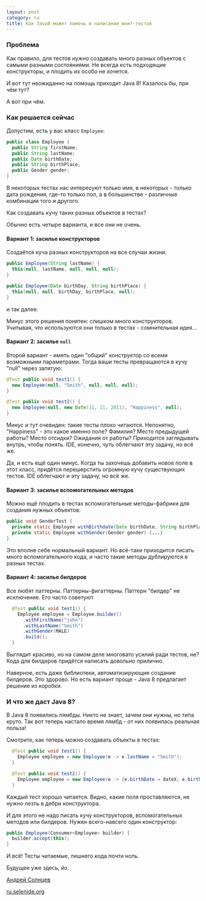 ```yaml
---
layout: post
category: ru
title: Как Java8 может помочь в написании юнит-тестов
---
```


### Проблема

Как правило, для тестов нужно создавать много разных объектов с самыми разными состояниями. 
Не всегда есть подходящие конструкторы, и плодить их особо не хочется. 

И вот тут неожиданно на помощь приходит Java 8!
Казалось бы, при чём тут?

А вот при чём.

<!--more-->

### Как решается сейчас

Допустим, есть у вас класс `Employee`:

```java
public class Employee {
  public String firstName;
  public String lastName;
  public Date birthDate;
  public String birthPlace;
  public Gender gender;
}
```

В некоторых тестах нас интересуют только имя, в некоторых - только дата рождения, где-то только пол, 
а в большинстве - различные комбинации того и другого. 

Как создавать кучу таких разных объектов в тестах?

Обычно есть четыре варианта, и все они не очень.

#### Вариант 1: засилье конструкторов

Создаётся куча разных конструкторов на все случаи жизни.

```java
public Employee(String lastName) {
  this(null, lastName, null, null, null);
}

public Employee(Date birthDay, String birthPlace) {
  this(null, null, birthDay, birthPlace, null);
}
```
и так далее.

Минус этого решения понятен: слишком много конструкторов. 
Учитывая, что используются они только в тестах - сомнительная идея...

#### Вариант 2: засилье `null`

Второй вариант - иметь один "общий" конструктор со всеми возможными параметрами.
Тогда ваши тесты превращаются в кучу "null" через запятую:

```java
@Test public void test1() {
  new Employee(null, "Smith", null, null, null);
}

@Test public void test2() {
  new Employee(null, new Date(11, 11, 2011), "Happiness", null);
}
```

Минус и тут очевиден: такие тесты плохо читаются. Непонятно, "Happiness" - это какое именно поле?
Фамилия? Место предыдущей работы? Место отсидки? Ожидания от работы?
Приходится заглядывать внутрь, чтобы понять. IDE, конечно, чуть облегчают эту задачу, но всё же.

Да, и есть ещё один минус. Когда ты захочешь добавить новое поле в этот класс, придётся перешерстить огромную кучу существующих тестов.
IDE облегчают и эту задачу, но всё же. 

#### Вариант 3: засилье вспомогательных методов

Можно ещё плодить в тестах вспомогательные методы-фабрики для создания нужных объектов:

```java
public void GenderTest {
  private static Employee withBirthdate(Date birthDate, String birthPlace) {...}
  private static Employee withGender(Gender gender) {...}
}
```

Это вполне себе нормальный вариант. Но всё-таки приходится писать много вспомогательного кода, 
и часто такие методы дублируются в разных тестах. 

#### Вариант 4: засилье билдеров

Все любят паттерны. Паттерны-фигаттерны. Паттерн "билдер" не исключение. Его часто советуют.
 
```java
  @Test public void test1() {
    Employee employee = Employee.builder()
      .withFirstName("john")
      .withLastName("Smith")
      .withGender(MALE)
      .build();
  }
```

Выглядит красиво, но на самом деле многовато усилий ради тестов, не?
Кода для билдеров придётся написать довольно прилично.

Наверное, есть даже библиотеки, автоматизирующие создание билдеров. Это здорово.
Но есть вариант проще - Java 8 предлагает решение из коробки.

### И что же даст Java 8?

В Java 8 появились лямбды. Никто не знает, зачем они нужны, но типа круто.
Так вот теперь настало время лямбд - от них появилась реальная польза!

Смотрите, как теперь можно создавать объекты в тестах:

```java
  @Test public void test1() {
    Employee employee = new Employee(e -> e.lastName = "Smith");
  }

  @Test public void test2() {
    Employee employee = new Employee(e -> {e.birthDate = dateX; e.birthPlace = "PlaceX";});
  }
```

Каждый тест хорошо читается. Видно, какие поля проставляются, не нужно лезть в дебри конструктора.

И для этого не надо писать кучу конструкторов, вспомогательных методов или билдеров.
Нужен всего-навсего один конструктор:

```java
public Employee(Consumer<Employee> builder) {
  builder.accept(this);
}
```

И всё! Тесты читаемые, лишнего кода почти ноль. 

Будущее уже здесь, йо.

[Андрей Солнцев](https://twitter.com/asolntsev) 

[ru.selenide.org](http://ru.selenide.org)



